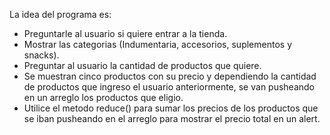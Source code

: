 La idea del programa es:
- Preguntarle al usuario si quiere entrar a la tienda.
- Mostrar las categorias (Indumentaria, accesorios, suplementos y snacks).
- Preguntar al usuario la cantidad de productos que quiere.
- Se muestran cinco productos con su precio y dependiendo la cantidad de productos que ingreso el usuario anteriormente, se van pusheando en un arreglo los productos que eligio.
- Utilice el metodo reduce() para sumar los precios de los productos que se iban pusheando en el arreglo para mostrar el precio total en un alert.